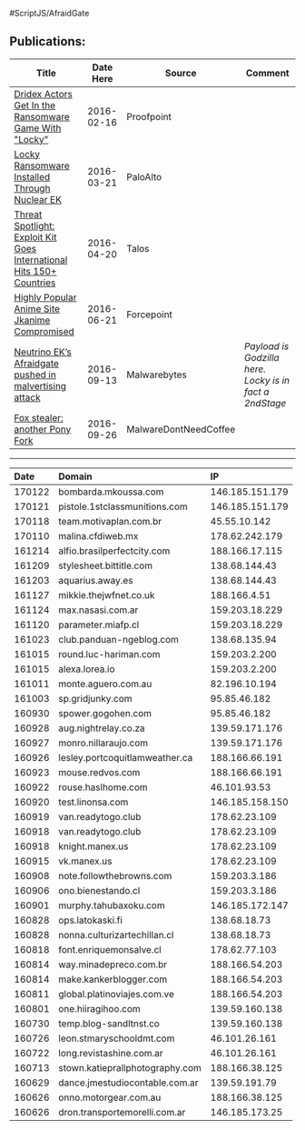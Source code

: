 #ScriptJS/AfraidGate

## __Publications:__
| Title |  Date Here | Source |Comment|
|---|---|---|---|
|[Dridex Actors Get In the Ransomware Game With "Locky"](https://www.proofpoint.com/us/threat-insight/post/Dridex-Actors-Get-In-the-Ransomware-Game-With-Locky)| 2016-02-16 |Proofpoint||
|[Locky Ransomware Installed Through Nuclear EK](http://researchcenter.paloaltonetworks.com/2016/03/locky-ransomware-installed-through-nuclear-ek/)| 2016-03-21 |PaloAlto||
|[Threat Spotlight: Exploit Kit Goes International Hits 150+ Countries](http://blog.talosintel.com/2016/04/nuclear-exposed.html)| 2016-04-20 |Talos||
|[Highly Popular Anime Site Jkanime Compromised](https://blogs.forcepoint.com/security-labs/highly-popular-anime-site-jkanime-compromised-redirecting-users-neutrino-ek)| 2016-06-21 |Forcepoint||
|[Neutrino EK’s Afraidgate pushed in malvertising attack](https://blog.malwarebytes.com/cybercrime/exploits/2016/09/neutrino-eks-afraidgate-pushed-in-malvertising-attack/)| 2016-09-13 |Malwarebytes|*Payload is Godzilla here. Locky is in fact a 2ndStage*|
|[Fox stealer: another Pony Fork](http://malware.dontneedcoffee.com/2016/09/fox-stealer-another-pony-fork.html)| 2016-09-26 |MalwareDontNeedCoffee||
----

| Date |Domain| IP |
| :------- | :---- | :---|
|170122|bombarda.mkoussa.com|146.185.151.179|
|170121|pistole.1stclassmunitions.com|146.185.151.179|
|170118|team.motivaplan.com.br|45.55.10.142|
|170110|malina.cfdiweb.mx|178.62.242.179|
|161214|alfio.brasilperfectcity.com|188.166.17.115|
|161209|stylesheet.bittitle.com|138.68.144.43|
|161203|aquarius.away.es|138.68.144.43|
|161127|mikkie.thejwfnet.co.uk|188.166.4.51|
|161124|max.nasasi.com.ar|159.203.18.229|
|161120|parameter.miafp.cl|159.203.18.229|
|161023|club.panduan-ngeblog.com|138.68.135.94|
|161015|round.luc-hariman.com|159.203.2.200|
|161015|alexa.lorea.io|159.203.2.200|
|161011|monte.aguero.com.au|82.196.10.194|
|161003|sp.gridjunky.com|95.85.46.182|
|160930|spower.gogohen.com|95.85.46.182|
|160928|aug.nightrelay.co.za|139.59.171.176|
|160927|monro.nillaraujo.com|139.59.171.176|
|160926|lesley.portcoquitlamweather.ca|188.166.66.191|
|160923|mouse.redvos.com|188.166.66.191|
|160922|rouse.haslhome.com|46.101.93.53|
|160920|test.linonsa.com|146.185.158.150|
|160919|van.readytogo.club|178.62.23.109|
|160918|van.readytogo.club|178.62.23.109|
|160918|knight.manex.us|178.62.23.109|
|160915|vk.manex.us|178.62.23.109|
|160908|note.followthebrowns.com|159.203.3.186|
|160906|ono.bienestando.cl|159.203.3.186|
|160901|murphy.tahubaxoku.com|146.185.172.147|
|160828|ops.latokaski.fi|138.68.18.73|
|160828|nonna.culturizartechillan.cl|138.68.18.73|
|160818|font.enriquemonsalve.cl|178.62.77.103|
|160814|way.minadepreco.com.br|188.166.54.203|
|160814|make.kankerblogger.com|188.166.54.203|
|160811|global.platinoviajes.com.ve|188.166.54.203|
|160801|one.hiiragihoo.com|139.59.160.138|
|160730|temp.blog-sandltnst.co|139.59.160.138|
|160726|leon.stmaryschooldmt.com|46.101.26.161|
|160722|long.revistashine.com.ar|46.101.26.161|
|160713|stown.katieprallphotography.com|188.166.38.125|
|160629|dance.jmestudiocontable.com.ar|139.59.191.79|
|160626|onno.motorgear.com.au|188.166.38.125|
|160626|dron.transportemorelli.com.ar|146.185.173.25|
